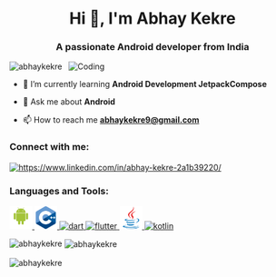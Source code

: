 
<h1 align="center">Hi 👋, I'm Abhay Kekre</h1>
<h3 align="center">A passionate Android developer from India</h3>
<img align = "right" alt="Coding" width = "400" src = "https://cdn.dribbble.com/users/1162077/screenshots/3848914/programmer.gif">

<p align="left"> <img src="https://komarev.com/ghpvc/?username=abhaykekre&label=Profile%20views&color=0e75b6&style=flat" alt="abhaykekre" /> </p>

- 🌱 I’m currently learning **Android Development JetpackCompose**

- 💬 Ask me about **Android**

- 📫 How to reach me **abhaykekre9@gmail.com**

<h3 align="left">Connect with me:</h3>
<p align="left">
<a href="[https://www.linkedin.com/in/abhay-kekre-2a1b39220/](https://www.linkedin.com/in/abhay-kekre-2a1b39220/)" target="blank"><img align="center" src="https://raw.githubusercontent.com/rahuldkjain/github-profile-readme-generator/master/src/images/icons/Social/linked-in-alt.svg" alt="https://www.linkedin.com/in/abhay-kekre-2a1b39220/" height="30" width="40" /></a>
</p>

<h3 align="left">Languages and Tools:</h3>
<p align="left"> <a href="https://developer.android.com" target="_blank" rel="noreferrer"> <img src="https://raw.githubusercontent.com/devicons/devicon/master/icons/android/android-original-wordmark.svg" alt="android" width="40" height="40"/> </a> <a href="https://www.w3schools.com/cpp/" target="_blank" rel="noreferrer"> <img src="https://raw.githubusercontent.com/devicons/devicon/master/icons/cplusplus/cplusplus-original.svg" alt="cplusplus" width="40" height="40"/> </a> <a href="https://dart.dev" target="_blank" rel="noreferrer"> <img src="https://www.vectorlogo.zone/logos/dartlang/dartlang-icon.svg" alt="dart" width="40" height="40"/> </a> <a href="https://flutter.dev" target="_blank" rel="noreferrer"> <img src="https://www.vectorlogo.zone/logos/flutterio/flutterio-icon.svg" alt="flutter" width="40" height="40"/> </a> <a href="https://www.java.com" target="_blank" rel="noreferrer"> <img src="https://raw.githubusercontent.com/devicons/devicon/master/icons/java/java-original.svg" alt="java" width="40" height="40"/> </a> <a href="https://kotlinlang.org" target="_blank" rel="noreferrer"> <img src="https://www.vectorlogo.zone/logos/kotlinlang/kotlinlang-icon.svg" alt="kotlin" width="40" height="40"/> </a> </p>

<p><img align="left" src="https://github-readme-stats.vercel.app/api/top-langs?username=abhaykekre&show_icons=true&locale=en&layout=compact" alt="abhaykekre" /></p>

<p>&nbsp;<img align="center" src="https://github-readme-stats.vercel.app/api?username=abhaykekre&show_icons=true&locale=en" alt="abhaykekre" /></p>

<p><img align="center" src="https://github-readme-streak-stats.herokuapp.com/?user=abhaykekre&" alt="abhaykekre" /></p>

<!--
**Abhaykekre/abhaykekre** is a ✨ _special_ ✨ repository because its `README.md` (this file) appears on your GitHub profile.

Here are some ideas to get you started:

- 🔭 I’m currently working on ...
- 🌱 I’m currently learning ...
- 👯 I’m looking to collaborate on ...
- 🤔 I’m looking for help with ...
- 💬 Ask me about ...
- 📫 How to reach me: ...
- 😄 Pronouns: ...
- ⚡ Fun fact: ...
-->
